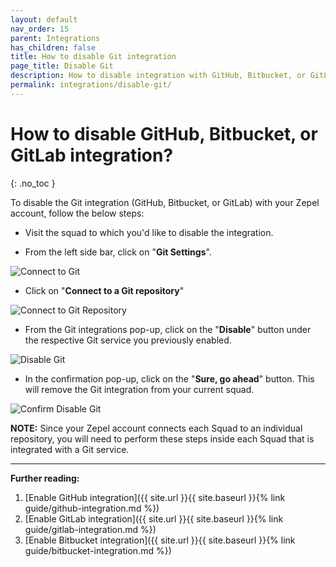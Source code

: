 ```yaml
---
layout: default
nav_order: 15
parent: Integrations
has_children: false
title: How to disable Git integration
page_title: Disable Git
description: How to disable integration with GitHub, Bitbucket, or GitLab
permalink: integrations/disable-git/
---
```


# How to disable GitHub, Bitbucket, or GitLab integration?
{: .no_toc }

To disable the Git integration (GitHub, Bitbucket, or GitLab) with your Zepel account, follow the below steps:

- Visit the squad to which you'd like to disable the integration.

- From the left side bar, click on "**Git Settings**".

![Connect to Git](/guide/assets/uploads/zepel-connect-to-git.png)

- Click on "**Connect to a Git repository**"

![Connect to Git Repository](/guide/assets/uploads/zepel-connect-to-git-repository-again.png)

- From the Git integrations pop-up, click on the "**Disable**" button under the respective Git service you previously enabled.

![Disable Git](/guide/assets/uploads/zepel-disable-git-buttons.png)

- In the confirmation pop-up, click on the "**Sure, go ahead**" button. This will remove the Git integration from your current squad.

![Confirm Disable Git](/guide/assets/uploads/zepel-disable-git-confirmation.png)

**NOTE:** Since your Zepel account connects each Squad to an individual repository, you will need to perform these steps inside each Squad that is integrated with a Git service.

---

**Further reading:** 

1. [Enable GitHub integration]({{ site.url }}{{ site.baseurl }}{% link guide/github-integration.md %})
1. [Enable GitLab integration]({{ site.url }}{{ site.baseurl }}{% link guide/gitlab-integration.md %})
1. [Enable Bitbucket integration]({{ site.url }}{{ site.baseurl }}{% link guide/bitbucket-integration.md %})